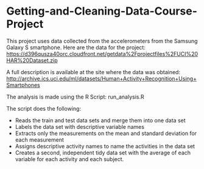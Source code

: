 # Getting-and-Cleaning-Data-Course-Project

This project uses data collected from the accelerometers from the Samsung Galaxy S smartphone. Here are the data for the project:
https://d396qusza40orc.cloudfront.net/getdata%2Fprojectfiles%2FUCI%20HAR%20Dataset.zip

A full description is available at the site where the data was obtained:
http://archive.ics.uci.edu/ml/datasets/Human+Activity+Recognition+Using+Smartphones

The analysis is made using the R Script: run_analysis.R

The script does the following:
- Reads the train and test data sets and merge them into one data set
- Labels the data set with descriptive variable names
- Extracts only the measurements on the mean and standard deviation for each measurement
- Assigns descriptive activity names to name the activities in the data set
- Creates a second, independent tidy data set with the average of each variable for each activity and each subject.
